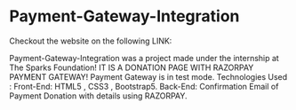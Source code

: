 # Payment-Gateway-Integration

Checkout the website on the following LINK:   

Payment-Gateway-Integration was a project made under the internship at The Sparks Foundation! 
IT IS A DONATION PAGE WITH RAZORPAY PAYMENT GATEWAY! Payment Gateway is in test mode.
Technologies Used : Front-End: HTML5 , CSS3 , Bootstrap5.
                    Back-End: Confirmation Email of Payment Donation with details using RAZORPAY.
